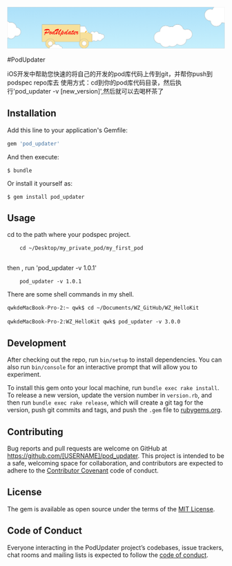 ![pod_updater](https://github.com/hwzss/sketch_learning/blob/master/%E4%BD%9C%E5%93%812/%E6%B7%A1%E8%93%9D%E8%89%B2%E9%A3%8E%E6%A0%BC1.png)


#PodUpdater

iOS开发中帮助您快速的将自己的开发的pod库代码上传到git，并帮你push到podspec repo库去
使用方式：cd到你的pod库代码目录，然后执行'pod_updater -v [new_version]',然后就可以去喝杯茶了

## Installation

Add this line to your application's Gemfile:

```ruby
gem 'pod_updater'
```

And then execute:

    $ bundle

Or install it yourself as:

    $ gem install pod_updater

## Usage

cd to the path where your podspec project.

```
    cd ~/Desktop/my_private_pod/my_first_pod
    
```
then , run 'pod_updater -v 1.0.1' 

```
    pod_updater -v 1.0.1
```

There are some shell commands in my shell.

```
qwkdeMacBook-Pro-2:~ qwk$ cd ~/Documents/WZ_GitHub/WZ_HelloKit 

qwkdeMacBook-Pro-2:WZ_HelloKit qwk$ pod_updater -v 3.0.0

```


## Development

After checking out the repo, run `bin/setup` to install dependencies. You can also run `bin/console` for an interactive prompt that will allow you to experiment.

To install this gem onto your local machine, run `bundle exec rake install`. To release a new version, update the version number in `version.rb`, and then run `bundle exec rake release`, which will create a git tag for the version, push git commits and tags, and push the `.gem` file to [rubygems.org](https://rubygems.org).

## Contributing

Bug reports and pull requests are welcome on GitHub at https://github.com/[USERNAME]/pod_updater. This project is intended to be a safe, welcoming space for collaboration, and contributors are expected to adhere to the [Contributor Covenant](http://contributor-covenant.org) code of conduct.

## License

The gem is available as open source under the terms of the [MIT License](https://opensource.org/licenses/MIT).

## Code of Conduct

Everyone interacting in the PodUpdater project’s codebases, issue trackers, chat rooms and mailing lists is expected to follow the [code of conduct](https://github.com/[USERNAME]/pod_updater/blob/master/CODE_OF_CONDUCT.md).


